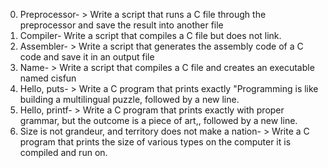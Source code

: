 0. Preprocessor- > Write a script that runs a C file through the preprocessor and save the result into another file
1. Compiler- Write a script that compiles a C file but does not link.
2. Assembler- > Write a script that generates the assembly code of a C code and save it in an output file
3. Name- > Write a script that compiles a C file and creates an executable named cisfun
4. Hello, puts- > Write a C program that prints exactly "Programming is like building a multilingual puzzle, followed by a new line.
5. Hello, printf- > Write a C program that prints exactly with proper grammar, but the outcome is a piece of art,, followed by a new line.
6. Size is not grandeur, and territory does not make a nation- > Write a C program that prints the size of various types on the computer it is compiled and run on.

